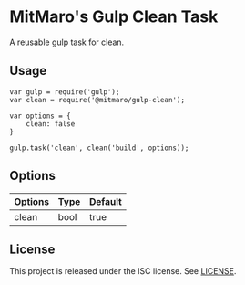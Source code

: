 # MitMaro's Gulp Clean Task

A reusable gulp task for clean.

## Usage

    var gulp = require('gulp');
    var clean = require('@mitmaro/gulp-clean');
    
    var options = {
        clean: false
    }
    
    gulp.task('clean', clean('build', options));

## Options

Options|Type|Default
---|---|---
clean | bool | true

## License

This project is released under the ISC license. See [LICENSE](LICENSE).
